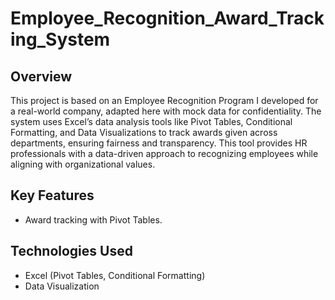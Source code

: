 # Employee_Recognition_Award_Tracking_System

## Overview
This project is based on an Employee Recognition Program I developed for a real-world company, adapted here with mock data for confidentiality. The system uses Excel’s data analysis tools like Pivot Tables, Conditional Formatting, and Data Visualizations to track awards given across departments, ensuring fairness and transparency. This tool provides HR professionals with a data-driven approach to recognizing employees while aligning with organizational values.

## Key Features
- Award tracking with Pivot Tables.

## Technologies Used
- Excel (Pivot Tables, Conditional Formatting)
- Data Visualization
